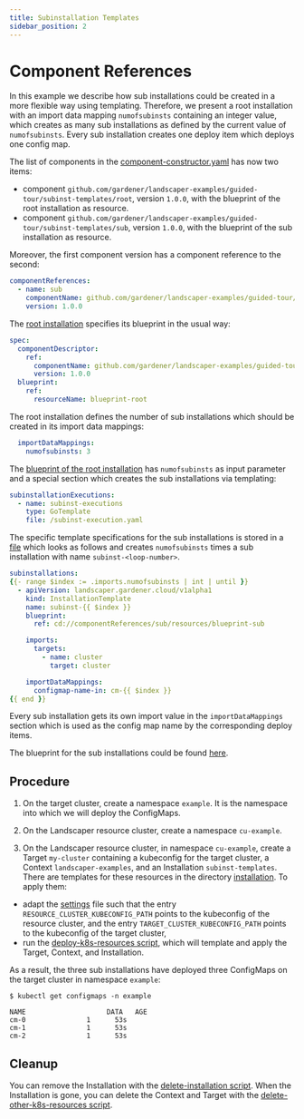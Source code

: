 ```yaml
---
title: Subinstallation Templates
sidebar_position: 2
---
```


# Component References

In this example we describe how sub installations could be created in a more flexible way using templating. Therefore,
we present a root installation with an import data mapping `numofsubinsts` containing an integer value, which creates 
as many sub installations as defined by the current value of `numofsubinsts`. Every sub installation creates 
one deploy item which deploys one config map.

The list of components in the [component-constructor.yaml](commands/component-constructor.yaml) has now two items:

- component `github.com/gardener/landscaper-examples/guided-tour/subinst-templates/root`, version `1.0.0`,
  with the blueprint of the root installation as resource.
- component `github.com/gardener/landscaper-examples/guided-tour/subinst-templates/sub`, version `1.0.0`,
  with the blueprint of the sub installation as resource.

Moreover, the first component version has a component reference to the second:

```yaml
componentReferences:
  - name: sub
    componentName: github.com/gardener/landscaper-examples/guided-tour/subinst-templates/sub
    version: 1.0.0
```

The [root installation](installation/installation.yaml.tpl) specifies its blueprint in the usual way:

```yaml
spec:
  componentDescriptor:
    ref:
      componentName: github.com/gardener/landscaper-examples/guided-tour/subinst-templates/root
      version: 1.0.0
  blueprint:
    ref:
      resourceName: blueprint-root
```

The root installation defines the number of sub installations which should be created in its import data mappings:

```yaml
  importDataMappings:
    numofsubinsts: 3
```

The [blueprint of the root installation](blueprints/root/blueprint.yaml) has `numofsubinsts` as input parameter
and a special section which creates the sub installations via templating:

```yaml
subinstallationExecutions:
  - name: subinst-executions
    type: GoTemplate
    file: /subinst-execution.yaml
```

The specific template specifications for the sub installations is stored in a [file](blueprints/root/subinst-execution.yaml)
which looks as follows and creates `numofsubinsts` times a sub installation with name `subinst-<loop-number>`. 

```yaml
subinstallations:
{{- range $index := .imports.numofsubinsts | int | until }}
  - apiVersion: landscaper.gardener.cloud/v1alpha1
    kind: InstallationTemplate
    name: subinst-{{ $index }}
    blueprint:
      ref: cd://componentReferences/sub/resources/blueprint-sub

    imports:
      targets:
        - name: cluster
          target: cluster

    importDataMappings:
      configmap-name-in: cm-{{ $index }}
{{ end }}
```

Every sub installation gets its own import value in the `importDataMappings` section which is used as the config map name
by the corresponding deploy items.

The blueprint for the sub installations could be found  [here](blueprints/sub/blueprint.yaml).

## Procedure

1. On the target cluster, create a namespace `example`. It is the namespace into which we will deploy the ConfigMaps.

2. On the Landscaper resource cluster, create a namespace `cu-example`.

3. On the Landscaper resource cluster, in namespace `cu-example`, create a Target `my-cluster` containing a
   kubeconfig for the target cluster, a Context `landscaper-examples`, 
   and an Installation `subinst-templates`. There are templates for these resources in the directory
   [installation](https://github.com/gardener/landscaper/tree/master/docs/guided-tour/subinstallations/subinst-templates/installation).
   To apply them:
  - adapt the [settings](https://github.com/gardener/landscaper/tree/master/docs/guided-tour/subinstallations/subinst-templates/commands/settings) file
    such that the entry `RESOURCE_CLUSTER_KUBECONFIG_PATH` points to the kubeconfig of the resource cluster,
    and the entry `TARGET_CLUSTER_KUBECONFIG_PATH` points to the kubeconfig of the target cluster,
  - run the [deploy-k8s-resources script](https://github.com/gardener/landscaper/tree/master/docs/guided-tour/subinstallations/subinst-templates/commands/deploy-k8s-resources.sh),
    which will template and apply the Target, Context, and Installation.

As a result, the three sub installations have deployed three ConfigMaps on the target cluster in namespace `example`:

```shell
$ kubectl get configmaps -n example

NAME                    DATA   AGE
cm-0               1      53s
cm-1               1      53s
cm-2               1      53s
```

## Cleanup

You can remove the Installation with the
[delete-installation script](https://github.com/gardener/landscaper/tree/master/docs/guided-tour/subinstallations/subinst-templates/commands/delete-installation.sh).
When the Installation is gone, you can delete the Context and Target with the
[delete-other-k8s-resources script](https://github.com/gardener/landscaper/tree/master/docs/guided-tour/subinstallations/subinst-templates/commands/delete-other-k8s-resources.sh).

